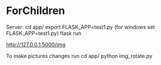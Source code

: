 # ForChildren
Server:
  cd app/
  export FLASK_APP=test1.py
  (for windows set FLASK_APP=test1.py)
  flask run
  
http://127.0.0.1:5000/img

To make pictures changes run 
cd app/
python img_rotate.py
